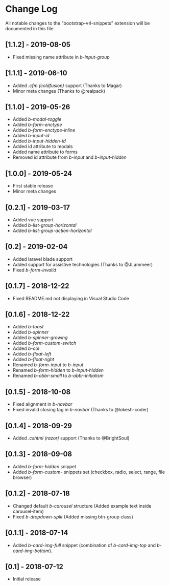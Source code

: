 # Change Log
All notable changes to the "bootstrap-v4-snippets" extension will be documented in this file.

## [1.1.2] - 2019-08-05
- Fixed missing name attribute in *b-input-group*

## [1.1.1] - 2019-06-10
- Added *.cfm (coldfusion)* support (Thanks to Magar)
- Minor meta changes (Thanks to @realpack)

## [1.1.0] - 2019-05-26
- Added *b-modal-toggle*
- Added *b-form-enctype*
- Added *b-form-enctype-inline*
- Added *b-input-id*
- Added *b-input-hidden-id*
- Added id attribute to modals
- Added name attribute to forms
- Removed id attribute from *b-input* and *b-input-hidden*

## [1.0.0] - 2019-05-24
- First stable release
- Minor meta changes

## [0.2.1] - 2019-03-17
- Added vue support
- Added *b-list-group-horizontal*
- Added *b-list-group-action-horizontal*

## [0.2] - 2019-02-04
- Added laravel blade support
- Added support for assistive technologies (Thanks to @JLammeer)
- Fixed *b-form-invalid*

## [0.1.7] - 2018-12-22
- Fixed README.md not displaying in Visual Studio Code

## [0.1.6] - 2018-12-22
- Added *b-toast*
- Added *b-spinner*
- Added *b-spinner-growing*
- Added *b-form-custom-switch*
- Added *b-col*
- Added *b-float-left*
- Added *b-float-right*
- Renamed *b-form-input* to *b-input*
- Renamed *b-form-hidden* to *b-input-hidden*
- Renamed *b-abbr-small* to *b-abbr-initialism*

## [0.1.5] - 2018-10-08
- Fixed alignment in *b-navbar*
- Fixed invalid closing tag in *b-navbar* (Thanks to @lokesh-coder)

## [0.1.4] - 2018-09-29
- Added *.cshtml (razor)* support (Thanks to @BrightSoul)

## [0.1.3] - 2018-09-08
- Added *b-form-hidden* snippet
- Added *b-form-custom-* snippets set (checkbox, radio, select, range, file browser)

## [0.1.2] - 2018-07-18
- Changed default *b-carousel* structure (Added example text inside carousel-item)
- Fixed *b-dropdown-split* (Added missing btn-group class)

## [0.1.1] - 2018-07-14
- Added *b-card-img-full* snippet (combination of *b-card-img-top* and *b-card-img-bottom*).

## [0.1] - 2018-07-12
- Initial release